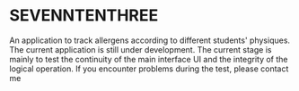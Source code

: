 # SEVENNTENTHREE
An application to track allergens according to different students' physiques. The current application is still under development. The current stage is mainly to test the continuity of the main interface UI and the integrity of the logical operation. If you encounter problems during the test, please contact me

